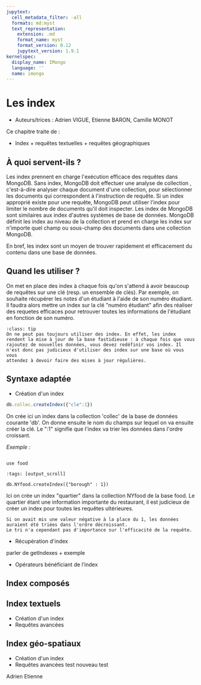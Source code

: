 ```yaml
---
jupytext:
  cell_metadata_filter: -all
  formats: md:myst
  text_representation:
    extension: .md
    format_name: myst
    format_version: 0.12
    jupytext_version: 1.9.1
kernelspec:
  display_name: IMongo
  language: ''
  name: imongo
---
```


# Les index

* Auteurs/trices : Adrien VIGUE, Etienne BARON, Camille MONOT

Ce chapitre traite de :
* Index + requêtes textuelles + requêtes géographiques


## À quoi servent-ils ?

Les index prennent en charge l'exécution efficace des requêtes dans MongoDB. Sans index, MongoDB doit effectuer une analyse de collection , c'est-à-dire analyser chaque document d'une collection, pour sélectionner les documents qui correspondent à l'instruction de requête. Si un index approprié existe pour une requête, MongoDB peut utiliser l'index pour limiter le nombre de documents qu'il doit inspecter. Les index de MongoDB sont similaires aux index d'autres systèmes de base de données. MongoDB définit les index au niveau de la collection et prend en charge les index sur n'importe quel champ ou sous-champ des documents dans une collection MongoDB.

En bref, les index sont un moyen de trouver rapidement et efficacement du contenu dans une base de données.

## Quand les utiliser ?

On met en place des index à chaque fois qu'on s'attend à avoir beaucoup de requêtes sur une clé (resp. un ensemble de clés). 
Par exemple, on souhaite récupérer les notes d'un étudiant à l'aide de son numéro étudiant. Il faudra alors mettre un index sur la clé "numéro étudiant" afin des réaliser des requetes efficaces pour retrouver toutes les informations de l'étudiant en fonction de son numéro.

```{admonition} ⚠️ Attention
:class: tip
On ne peut pas toujours utiliser des index. En effet, les index rendent la mise à jour de la base fastidieuse : à chaque fois que vous
rajoutez de nouvelles données, vous devez redéfinir vos index. Il n'est donc pas judicieux d'utiliser des index sur une base où vous vous
attendez à devoir faire des mises à jour régulières.
```

## Syntaxe adaptée

* Création d'un index

```javascript
db.collec.createIndex({"cle":1})
```
On crée ici un index dans la collection 'collec' de la base de données courante 'db'. On donne ensuite le nom du champs sur lequel on va ensuite créer la clé. Le ":1" signifie que l'index va trier les données dans l'ordre croissant.

_Exemple :_

```{code-cell}

use food
```

```{code-cell}
:tags: [output_scroll]

db.NYfood.createIndex({"borough" : 1})
```

Ici on crée un index "quartier" dans la collection NYfood de la base food. Le quartier étant une information importante du restaurant, il est judicieux de créer un index pour toutes les requêtes ultérieures. 

```{admonition} ✍ À noter
Si on avait mis une valeur négative à la place du 1, les données auraient été triées dans l'ordre décroissant. 
Le tri n'a cependant pas d'importance sur l'efficacité de la requête.
```
* Récupération d'index

parler de getIndexes + exemple 

* Opérateurs bénéficiant de l’index

## Index composés

## Index textuels
* Création d'un index
* Requêtes avancées
## Index géo-spatiaux
* Création d'un index
* Requêtes avancées
test nouveau test


Adrien Etienne
